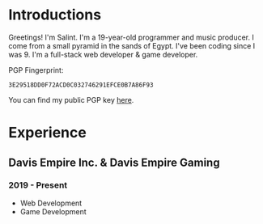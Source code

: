 # Introductions
Greetings! I'm Salint. I'm a 19-year-old programmer and music producer. I come from a small pyramid in the sands of Egypt. I've been coding since I was 9.
I'm a full-stack web developer & game developer.

PGP Fingerprint:
```
3E29518DD0F72ACD0C032746291EFCE0B7A86F93
```
You can find my public PGP key [here](https://gist.github.com/Salint/01980f1f18bfe0b0744395a5560ca882).

# Experience

## Davis Empire Inc. & Davis Empire Gaming
### 2019 - Present
- Web Development
- Game Development
